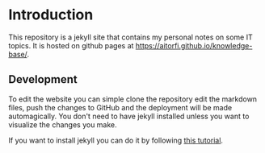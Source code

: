 # Introduction

This repository is a jekyll site that contains my personal notes on some IT topics. It is hosted on github pages at https://aitorfi.github.io/knowledge-base/.

## Development

To edit the website you can simple clone the repository edit the markdown files, push the changes to GitHub and the deployment will be made automagically. You don't need to have jekyll installed unless you want to visualize the changes you make.

If you want to install jekyll you can do it by following [this tutorial](https://aitorfi.github.io/knowledge-base/software-development/jekyll/installation/).
